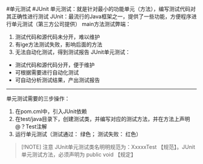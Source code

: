 #单元测试 #JUnit
单元测试：就是针对最小的功能单元（方法），编写测试代码对其正确性进行测试
JUnit：最流行的Java框架之一，提供了一些功能，方便程序进行单元测试（第三方公司提供）
main方法测试弊端：
1. 测试代码和源代码未分开，难以维护
2. 有ige方法测试失败，影响后面的方法
3. 无法自动化测试，得到测试报告
JUnit单元测试：
- 测试代码和源代码分开，便于维护
- 可根据需要进行自动化测试
- 可自动分析测试结果，产出测试报告

---
单元测试需要的三步操作：
1. 在pom.cml中，引入JUnit依赖
2. 在test/java目录下，创建测试类，并编写对应的测试方法，并在方法上声明@？Test注解
3. 运行单元测试（测试通过： 绿色； 测试失败： 红色）

> [!NOTE] 注意
> JUnit单元测试类名明明规范为：XxxxxTest 【规范】。JUnit单元测试方法，必须声明为
> public void 【规定】
